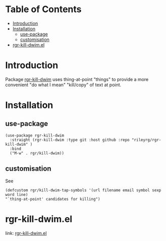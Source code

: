 
# Table of Contents

-   [Introduction](#org038a8b7)
-   [Installation](#org6a80087)
    -   [use-package](#orgd717e4d)
    -   [customisation](#org75d31c1)
-   [rgr-kill-dwim.el](#org03c9b79)



<a id="org038a8b7"></a>

# Introduction

Package  [rgr-kill-dwim](./rgr-kill-dwim.el) uses thing-at-point "things" to provide a more convenient "do what I mean" "kill/copy" of text at point.


<a id="org6a80087"></a>

# Installation


<a id="orgd717e4d"></a>

## use-package

    (use-package rgr-kill-dwim
      :straight (rgr-kill-dwim :type git :host github :repo "rileyrg/rgr-kill-dwim" )
      :bind
      ("M-w" . rgr/kill-dwim))


<a id="org75d31c1"></a>

## customisation

See

    (defcustom rgr/kill-dwim-tap-symbols '(url filename email symbol sexp word line)
    "`thing-at-point' candidates for killing")


<a id="org03c9b79"></a>

# rgr-kill-dwim.el

link: [rgr-kill-dwim.el](rgr-kill-dwim.el)

